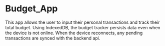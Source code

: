 # Budget_App
This app allows the user to input their personal transactions and track their total budget. Using IndexedDB, the budget tracker persists data even when the device is not online. When the device reconnects, any pending transactions are synced with the backend api. 
